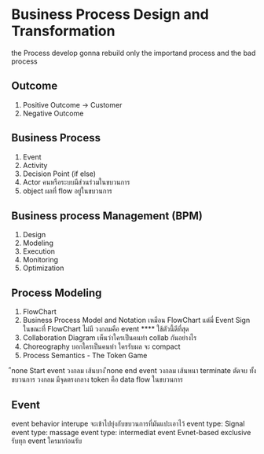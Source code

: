 # Business Process Design and Transformation

the Process develop gonna rebuild only the importand process and the bad process

## Outcome

1. Positive Outcome -> Customer
2. Negative Outcome

## Business Process

1. Event
2. Activity
3. Decision Point (if else) 
4. Actor คนหรือระบบมีส่วนร่วมในขบวนการ
5. object ผลที่ flow อยู่ในขบวนการ

## Business process Management (BPM) 

1. Design
2. Modeling
3. Execution
4. Monitoring 
5. Optimization 

## Process Modeling

1. FlowChart
2. Business Process Model and Notation เหมือน FlowChart แต่มี่ Event Sign ในขณะที่ FlowChart ไม่มี วงกลมคือ event ****  ใช้ตัวนี้ดีที่สุด
3. Collaboration Diagram เห็นว่าใครเป็นคนทำ collab กันอย่างไร
4. Choreography บอกใครเป็นคนทำ ใครรับผล จะ compact
5. Process Semantics - The Token Game

ืnone Start event วงกลม เส้นบาง
ืnone end event วงกลม เส้นหนา
terminate ตัดจบ ทั้งขบวนการ วงกลม มีจุดตรงกลาง
token คือ data flow ในขบวนการ 

## Event

event behavior interupe จะเข้าไปยุ่งกับขบวนการที่มันแปะเอาไว้
event type: Signal
event type: massage
event type: intermediat event 
Evnet-based exclusive รับทุก event ใครมาก่อนรับ 